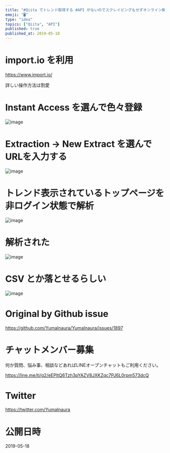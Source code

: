 ```yaml
---
title: "#Qiita でトレンド取得する #API がないのでスクレイピングもせずオンライン解析サービスでデータ取得してみる"
emoji: "🖥"
type: "idea"
topics: ["Qiita", "API"]
published: true
published_at: 2019-05-18
---
```


# import.io を利用

 https://www.import.io/

詳しい操作方法は割愛

# Instant Access を選んで色々登録

![image](https://user-images.githubusercontent.com/13635059/57963328-99288600-795d-11e9-96ca-b710145599d8.png)

# Extraction -> New Extract を選んでURLを入力する

![image](https://user-images.githubusercontent.com/13635059/57963347-e73d8980-795d-11e9-9bec-d1036eaf06c0.png)

# トレンド表示されているトップページを非ログイン状態で解析

![image](https://user-images.githubusercontent.com/13635059/57963300-4949bf00-795d-11e9-8286-b80f15fb94d5.png)

# 解析された

![image](https://user-images.githubusercontent.com/13635059/57963301-4c44af80-795d-11e9-9843-a206ebd2c6c9.png)

# CSV とか落とせるらしい

![image](https://user-images.githubusercontent.com/13635059/57963306-4f3fa000-795d-11e9-8093-85296dfb1cd7.png)



# Original by Github issue

https://github.com/YumaInaura/YumaInaura/issues/1897








<!-- Update From Qiita API -->

# チャットメンバー募集


何か質問、悩み事、相談などあればLINEオープンチャットもご利用ください。

https://line.me/ti/g2/eEPltQ6Tzh3pYAZV8JXKZqc7PJ6L0rpm573dcQ





# Twitter


https://twitter.com/YumaInaura


<!-- Update From Qiita API -->



# 公開日時

2019-05-18
